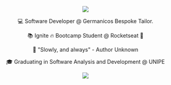 <p align="center">
 <img src="https://i.imgur.com/MHwyBfU.png" />
</p>
 
<p align="center">💻 Software Developer @ Germanicos Bespoke Tailor.</p>
<p align="center">📚 Ignite 🔥 Bootcamp Student @ Rocketseat 🚀</p>
<p align="center">🎯 "Slowly, and always" - Author Unknown</p>
<p align="center">🎓 Graduating in Software Analysis and Development @ UNIPE</p>

<p align="center">
 <img src="https://upload.wikimedia.org/wikipedia/commons/thumb/1/18/Creative-Tail-rocket.svg/250px-Creative-Tail-rocket.svg.png" />
</p>
